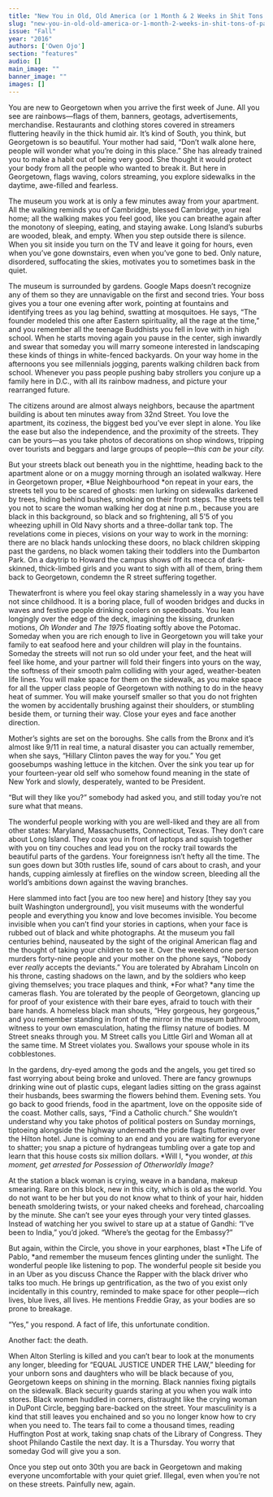 ```yaml
---
title: "New You in Old, Old America (or 1 Month & 2 Weeks in Shit Tons of Pain)"
slug: "new-you-in-old-old-america-or-1-month-2-weeks-in-shit-tons-of-pain"
issue: "Fall"
year: "2016"
authors: ['Owen Ojo']
section: "features"
audio: []
main_image: ""
banner_image: ""
images: []
---
```

You are new to Georgetown when you arrive the first week of June. All you see are rainbows—flags of them, banners, geotags, advertisements, merchandise. Restaurants and clothing stores covered in streamers fluttering heavily in the thick humid air. It’s kind of South, you think, but Georgetown is so beautiful. Your mother had said, “Don’t walk alone here, people will wonder what you’re doing in this place.” She has already trained you to make a habit out of being very good. She thought it would protect your body from all the people who wanted to break it. But here in Georgetown, flags waving, colors streaming, you explore sidewalks in the daytime, awe-filled and fearless.

 The museum you work at is only a few minutes away from your apartment. All the walking reminds you of Cambridge, blessed Cambridge, your real home; all the walking makes you feel good, like you can breathe again after the monotony of sleeping, eating, and staying awake. Long Island’s suburbs are wooded, bleak, and empty. When you step outside there is silence. When you sit inside you turn on the TV and leave it going for hours, even when you’ve gone downstairs, even when you’ve gone to bed. Only nature, disordered, suffocating the skies, motivates you to sometimes bask in the quiet.

 The museum is surrounded by gardens. Google Maps doesn’t recognize any of them so they are unnavigable on the first and second tries. Your boss gives you a tour one evening after work, pointing at fountains and identifying trees as you lag behind, swatting at mosquitoes. He says, “The founder modeled this one after Eastern spirituality, all the rage at the time,” and you remember all the teenage Buddhists you fell in love with in high school. When he starts moving again you pause in the center, sigh inwardly and swear that someday you will marry someone interested in landscaping these kinds of things in white-fenced backyards. On your way home in the afternoons you see millennials jogging, parents walking children back from school. Whenever you pass people pushing baby strollers you conjure up a family here in D.C., with all its rainbow madness, and picture your rearranged future.

 The citizens around are almost always neighbors, because the apartment building is about ten minutes away from 32nd Street. You love the apartment, its coziness, the biggest bed you’ve ever slept in alone. You like the ease but also the independence, and the proximity of the streets. They can be yours—as you take photos of decorations on shop windows, tripping over tourists and beggars and large groups of people—*this can be your city.*

 But your streets black out beneath you in the nighttime, heading back to the apartment alone or on a muggy morning through an isolated walkway. Here in Georgetown proper, *Blue Neighbourhood *on repeat in your ears, the streets tell you to be scared of ghosts: men lurking on sidewalks darkened by trees, hiding behind bushes, smoking on their front steps. The streets tell you not to scare the woman walking her dog at nine p.m., because you are black in this background, so black and so frightening, all 5’5 of you wheezing uphill in Old Navy shorts and a three-dollar tank top. The revelations come in pieces, visions on your way to work in the morning: there are no black hands unlocking these doors, no black children skipping past the gardens, no black women taking their toddlers into the Dumbarton Park. On a daytrip to Howard the campus shows off its mecca of dark-skinned, thick-limbed girls and you want to sigh with all of them, bring them back to Georgetown, condemn the R street suffering together.

 Thewaterfront is where you feel okay staring shamelessly in a way you have not since childhood. It is a boring place, full of wooden bridges and ducks in waves and festive people drinking coolers on speedboats. You lean longingly over the edge of the deck, imagining the kissing, drunken motions, *Oh Wonder* and *The 1975* floating softly above the Potomac. Someday when you are rich enough to live in Georgetown you will take your family to eat seafood here and your children will play in the fountains. Someday the streets will not run so old under your feet, and the heat will feel like home, and your partner will fold their fingers into yours on the way, the softness of their smooth palm colliding with your aged, weather-beaten life lines. You will make space for them on the sidewalk, as you make space for all the upper class people of Georgetown with nothing to do in the heavy heat of summer. You will make yourself smaller so that you do not frighten the women by accidentally brushing against their shoulders, or stumbling beside them, or turning their way. Close your eyes and face another direction.

 Mother’s sights are set on the boroughs. She calls from the Bronx and it’s almost like 9/11 in real time, a natural disaster you can actually remember, when she says, “Hillary Clinton paves the way for you.” You get goosebumps washing lettuce in the kitchen. Over the sink you tear up for your fourteen-year old self who somehow found meaning in the state of New York and slowly, desperately, wanted to be President.

 “But will they like you?” somebody had asked you, and still today you’re not sure what that means.

 The wonderful people working with you are well-liked and they are all from other states: Maryland, Massachusetts, Connecticut, Texas. They don’t care about Long Island. They coax you in front of laptops and squish together with you on tiny couches and lead you on the rocky trail towards the beautiful parts of the gardens. Your foreignness isn’t hefty all the time. The sun goes down but 30th rustles life, sound of cars about to crash, and your hands, cupping aimlessly at fireflies on the window screen, bleeding all the world’s ambitions down against the waving branches.

 Here slammed into fact [you are too new here] and history [they say you built Washington underground], you visit museums with the wonderful people and everything you know and love becomes invisible. You become invisible when you can’t find your stories in captions, when your face is rubbed out of black and white photographs. At the museum you fall centuries behind, nauseated by the sight of the original American flag and the thought of taking your children to see it. Over the weekend one person murders forty-nine people and your mother on the phone says, “Nobody ever *really* accepts the deviants.” You are tolerated by Abraham Lincoln on his throne, casting shadows on the lawn, and by the soldiers who keep giving themselves; you trace plaques and think, *For what? *any time the cameras flash. You are tolerated by the people of Georgetown, glancing up for proof of your existence with their bare eyes, afraid to touch with their bare hands. A homeless black man shouts, “Hey gorgeous, hey gorgeous,” and you remember standing in front of the mirror in the museum bathroom, witness to your own emasculation, hating the flimsy nature of bodies. M Street sneaks through you. M Street calls you Little Girl and Woman all at the same time. M Street violates you. Swallows your spouse whole in its cobblestones.

 In the gardens, dry-eyed among the gods and the angels, you get tired so fast worrying about being broke and unloved. There are fancy grownups drinking wine out of plastic cups, elegant ladies sitting on the grass against their husbands, bees swarming the flowers behind them. Evening sets. You go back to good friends, food in the apartment, love on the opposite side of the coast. Mother calls, says, “Find a Catholic church.” She wouldn’t understand why you take photos of political posters on Sunday mornings, tiptoeing alongside the highway underneath the pride flags fluttering over the Hilton hotel. June is coming to an end and you are waiting for everyone to shatter; you snap a picture of hydrangeas tumbling over a gate top and learn that this house costs six million dollars. *Will I, *you wonder, *at this moment, get arrested for Possession of Otherworldly Image?*

 At the station a black woman is crying, weave in a bandana, makeup smearing. Rare on this block, new in this city, which is old as the world. You do not want to be her but you do not know what to think of your hair, hidden beneath smoldering twists, or your naked cheeks and forehead, charcoaling by the minute. She can’t see your eyes through your very tinted glasses. Instead of watching her you swivel to stare up at a statue of Gandhi: “I’ve been to India,” you’d joked. “Where’s the geotag for the Embassy?”

 But again, within the Circle, you shove in your earphones, blast *The Life of Pablo, *and remember the museum fences glinting under the sunlight. The wonderful people like listening to pop. The wonderful people sit beside you in an Uber as you discuss Chance the Rapper with the black driver who talks too much. He brings up gentrification, as the two of you exist only incidentally in this country, reminded to make space for other people—rich lives, blue lives, all lives. He mentions Freddie Gray, as your bodies are so prone to breakage.

 “Yes,” you respond. A fact of life, this unfortunate condition.

 Another fact: the death.

 When Alton Sterling is killed and you can’t bear to look at the monuments any longer, bleeding for “EQUAL JUSTICE UNDER THE LAW,” bleeding for your unborn sons and daughters who will be black because of you, Georgetown keeps on shining in the morning. Black nannies fixing pigtails on the sidewalk. Black security guards staring at you when you walk into stores. Black women huddled in corners, distraught like the crying woman in DuPont Circle, begging bare-backed on the street. Your masculinity is a kind that still leaves you enchained and so you no longer know how to cry when you need to. The tears fail to come a thousand times, reading Huffington Post at work, taking snap chats of the Library of Congress. They shoot Philando Castile the next day. It is a Thursday. You worry that someday God will give you a son.

 Once you step out onto 30th you are back in Georgetown and making everyone uncomfortable with your quiet grief. Illegal, even when you’re not on these streets. Painfully new, again.

